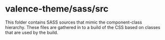 # valence-theme/sass/src

This folder contains SASS sources that mimic the component-class hierarchy. These files
are gathered in to a build of the CSS based on classes that are used by the build.
